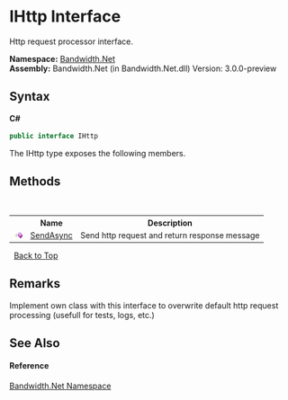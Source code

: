 ﻿# IHttp Interface
 

Http request processor interface.

**Namespace:**&nbsp;<a href ="N_Bandwidth_Net.md">Bandwidth.Net</a><br />**Assembly:**&nbsp;Bandwidth.Net (in Bandwidth.Net.dll) Version: 3.0.0-preview

## Syntax

**C#**<br />
``` C#
public interface IHttp
```

The IHttp type exposes the following members.


## Methods
&nbsp;<table><tr><th></th><th>Name</th><th>Description</th></tr><tr><td>![Public method](media/pubmethod.gif "Public method")</td><td><a href ="M_Bandwidth_Net_IHttp_SendAsync.md">SendAsync</a></td><td>
Send http request and return response message</td></tr></table>&nbsp;
<a href="#ihttp-interface">Back to Top</a>

## Remarks
Implement own class with this interface to overwrite default http request processing (usefull for tests, logs, etc.)

## See Also


#### Reference
<a href ="N_Bandwidth_Net.md">Bandwidth.Net Namespace</a><br />